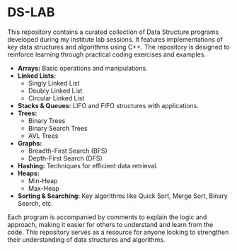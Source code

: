 # DS-LAB
This repository contains a curated collection of Data Structure programs developed during my institute lab sessions. It features implementations of key data structures and algorithms using C++. The repository is designed to reinforce learning through practical coding exercises and examples.


- **Arrays:** Basic operations and manipulations.
- **Linked Lists:**
  - Singly Linked List
  - Doubly Linked List
  - Circular Linked List
- **Stacks & Queues:** LIFO and FIFO structures with applications.
- **Trees:**
  - Binary Trees
  - Binary Search Trees
  - AVL Trees
- **Graphs:**
  - Breadth-First Search (BFS)
  - Depth-First Search (DFS)
- **Hashing:** Techniques for efficient data retrieval.
- **Heaps:**
  - Min-Heap
  - Max-Heap
- **Sorting & Searching:** Key algorithms like Quick Sort, Merge Sort, Binary Search, etc.

Each program is accompanied by comments to explain the logic and approach, making it easier for others to understand and learn from the code. This repository serves as a resource for anyone looking to strengthen their understanding of data structures and algorithms.
